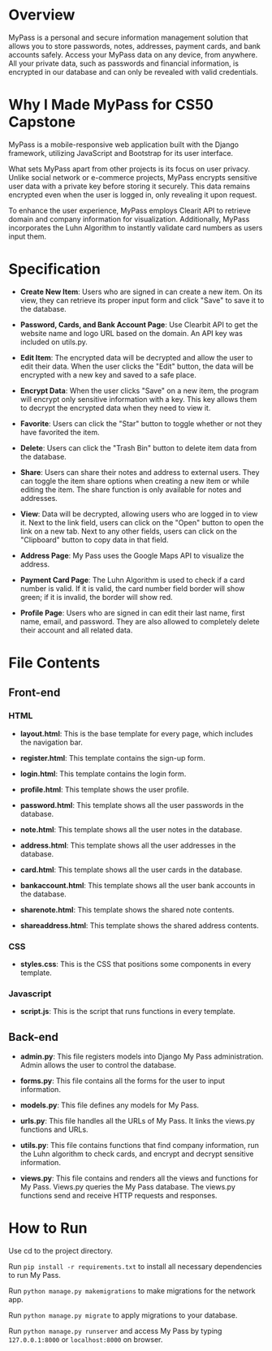 # Overview

MyPass is a personal and secure information management solution that allows you to store passwords, notes, addresses, payment cards, and bank accounts safely. Access your MyPass data on any device, from anywhere. All your private data, such as passwords and financial information, is encrypted in our database and can only be revealed with valid credentials.


# Why I Made MyPass for CS50 Capstone

MyPass is a mobile-responsive web application built with the Django framework, utilizing JavaScript and Bootstrap for its user interface.

What sets MyPass apart from other projects is its focus on user privacy. Unlike social network or e-commerce projects, MyPass encrypts sensitive user data with a private key before storing it securely. This data remains encrypted even when the user is logged in, only revealing it upon request.

To enhance the user experience, MyPass employs Clearit API to retrieve domain and company information for visualization. Additionally, MyPass incorporates the Luhn Algorithm to instantly validate card numbers as users input them.

# Specification

- **Create New Item**: Users who are signed in can create a new item. On its view, they can retrieve its proper input form and click "Save" to save it to the database.

- **Password, Cards, and Bank Account Page**: Use Clearbit API to get the website name and logo URL based on the domain. An API key was included on utils.py.

- **Edit Item**: The encrypted data will be decrypted and allow the user to edit their data. When the user clicks the "Edit" button, the data will be encrypted with a new key and saved to a safe place.

- **Encrypt Data**: When the user clicks "Save" on a new item, the program will encrypt only sensitive information with a key. This key allows them to decrypt the encrypted data when they need to view it.

- **Favorite**: Users can click the "Star" button to toggle whether or not they have favorited the item.

- **Delete**: Users can click the "Trash Bin" button to delete item data from the database.

- **Share**: Users can share their notes and address to external users. They can toggle the item share options when creating a new item or while editing the item. The share function is only available for notes and addresses.

- **View**: Data will be decrypted, allowing users who are logged in to view it. Next to the link field, users can click on the "Open" button to open the link on a new tab. Next to any other fields, users can click on the "Clipboard" button to copy data in that field.

- **Address Page**: My Pass uses the Google Maps API to visualize the address.

- **Payment Card Page**: The Luhn Algorithm is used to check if a card number is valid. If it is valid, the card number field border will show green; if it is invalid, the border will show red.

- **Profile Page**: Users who are signed in can edit their last name, first name, email, and password. They are also allowed to completely delete their account and all related data.


# File Contents

## Front-end
### HTML
- **layout.html**: This is the base template for every page, which includes the navigation bar.

- **register.html**: This template contains the sign-up form.

- **login.html**: This template contains the login form.

- **profile.html**: This template shows the user profile.

- **password.html**: This template shows all the user passwords in the database.

- **note.html**: This template shows all the user notes in the database.

- **address.html**: This template shows all the user addresses in the database.

- **card.html**: This template shows all the user cards in the database.

- **bankaccount.html**: This template shows all the user bank accounts in the database.

- **sharenote.html**: This template shows the shared note contents.

- **shareaddress.html**: This template shows the shared address contents.

### CSS
- **styles.css**: This is the CSS that positions some components in every template.

### Javascript

- **script.js**: This is the script that runs functions in every template.

## Back-end

- **admin.py**: This file registers models into Django My Pass administration. Admin allows the user to control the database.

- **forms.py**: This file contains all the forms for the user to input information.

- **models.py**: This file defines any models for My Pass.

- **urls.py**: This file handles all the URLs of My Pass. It links the views.py functions and URLs.

- **utils.py**: This file contains functions that find company information, run the Luhn algorithm to check cards, and encrypt and decrypt sensitive information.

- **views.py**: This file contains and renders all the views and functions for My Pass. Views.py queries the My Pass database. The views.py functions send and receive HTTP requests and responses.


# How to Run

Use cd to the project directory.

Run `pip install -r requirements.txt` to install all necessary dependencies to run My Pass.

Run `python manage.py makemigrations` to make migrations for the network app.

Run `python manage.py migrate` to apply migrations to your database.

Run `python manage.py runserver` and access My Pass by typing `127.0.0.1:8000` or `localhost:8000` on browser.